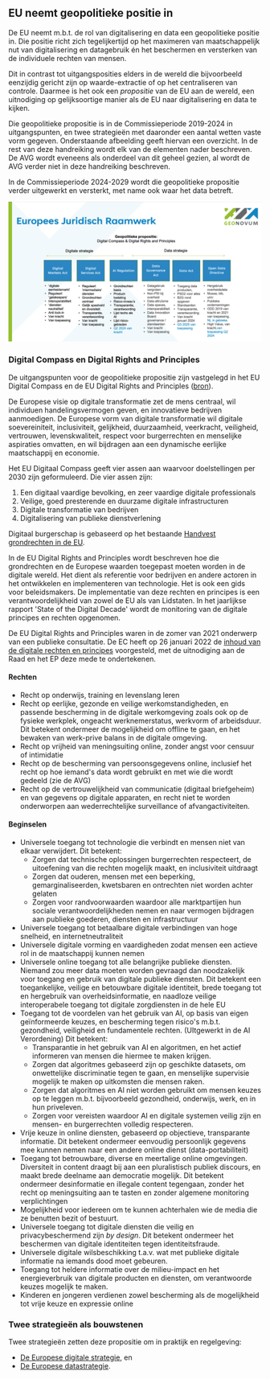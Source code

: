 ## EU neemt geopolitieke positie in

De EU neemt m.b.t. de rol van digitalisering en data een geopolitieke positie in.
Die positie richt zich tegelijkertijd op het maximeren van maatschappelijk nut van digitalisering en datagebruik én het beschermen en versterken van de individuele rechten van mensen.

Dit in contrast tot uitgangsposities elders in de wereld die bijvoorbeeld eenzijdig gericht zijn op waarde-extractie of op het centraliseren van controle. Daarmee is het ook een _propositie_ van de EU aan de wereld, een uitnodiging op gelijksoortige manier als de EU naar digitalisering en data te kijken.

Die geopolitieke propositie is in de Commissieperiode 2019-2024 in uitgangspunten, en twee strategieën met daaronder een aantal wetten vaste vorm gegeven. Onderstaande afbeelding geeft hiervan een overzicht. In de rest van deze handreiking wordt elk van de elementen nader beschreven. De AVG wordt eveneens als onderdeel van dit geheel gezien, al wordt de AVG verder niet in deze handreiking beschreven.

In de Commissieperiode 2024-2029 wordt die geopolitieke propositie verder uitgewerkt en versterkt, met name ook waar het data betreft. 

![euplaatgeonovumapril2024.png](media/euplaatgeonovumapril2024.png)

### Digital Compass en Digital Rights and Principles
De uitgangspunten voor de geopolitieke propositie zijn vastgelegd in het EU Digital Compass en de EU Digital Rights and Principles ([bron](https://ec.europa.eu/info/strategy/priorities-2019-2024/europe-fit-digital-age/europes-digital-decade-digital-targets-2030_nl)).

De Europese visie op digitale transformatie zet de mens centraal, wil individuen handelingsvermogen geven, en innovatieve bedrijven aanmoedigen.
De Europese vorm van digitale transformatie wil digitale soevereiniteit, inclusiviteit, gelijkheid, duurzaamheid, veerkracht, veiligheid, vertrouwen, levenskwaliteit, respect voor burgerrechten en menselijke aspiraties omvatten, en wil bijdragen aan een dynamische eerlijke maatschappij en economie.

Het EU Digitaal Compass geeft vier assen aan waarvoor doelstellingen per 2030 zijn geformuleerd.
Die vier assen zijn:
1. Een digitaal vaardige bevolking, en zeer vaardige digitale professionals
2. Veilige, goed presterende en duurzame digitale infrastructuren
3. Digitale transformatie van bedrijven
4. Digitalisering van publieke dienstverlening

Digitaal burgerschap is gebaseerd op het bestaande [Handvest grondrechten in de EU](https://eur-lex.europa.eu/legal-content/NL/TXT/HTML/?uri=CELEX:12012P/TXT&from=EN). 

In de EU Digital Rights and Principles wordt beschreven hoe die grondrechten en de Europese waarden toegepast moeten worden in de digitale wereld. Het dient als referentie voor bedrijven en andere actoren in het ontwikkelen en implementeren van technologie. Het is ook een gids voor beleidsmakers. De implementatie van deze rechten en principes is een verantwoordelijkheid van zowel de EU als van Lidstaten. In het jaarlijkse rapport 'State of the Digital Decade' wordt de monitoring van de digitale principes en rechten opgenomen.

De EU Digital Rights and Principles waren in de zomer van 2021 onderwerp van een publieke consultatie. De EC heeft op 26 januari 2022 de [inhoud van de digitale rechten en principes](https://digital-strategy.ec.europa.eu/en/library/declaration-european-digital-rights-and-principles) voorgesteld, met de uitnodiging aan de Raad en het EP deze mede te ondertekenen.

#### Rechten
- Recht op onderwijs, training en levenslang leren 
- Recht op eerlijke, gezonde en veilige werkomstandigheden, en passende bescherming in de digitale werkomgeving zoals ook op de fysieke werkplek, ongeacht werknemerstatus, werkvorm of arbeidsduur. Dit betekent ondermeer de mogelijkheid om offline te gaan, en het bewaken van werk-prive balans in de digitale omgeving.
- Recht op vrijheid van meningsuiting online, zonder angst voor censuur of intimidatie
- Recht op de bescherming van persoonsgegevens online, inclusief het recht op hoe iemand's data wordt gebruikt en met wie die wordt gedeeld (zie de AVG)
- Recht op de vertrouwelijkheid van communicatie (digitaal briefgeheim) en van gegevens op digitale apparaten, en recht niet te worden onderworpen aan wederrechtelijke surveillance of afvangactiviteiten.

#### Beginselen
* Universele toegang tot technologie die verbindt en mensen niet van elkaar verwijdert. Dit betekent:
	- Zorgen dat technische oplossingen burgerrechten respecteert, de uitoefening van die rechten mogelijk maakt, en inclusiviteit uitdraagt
	- Zorgen dat ouderen, mensen met een beperking, gemarginaliseerden, kwetsbaren en ontrechten niet worden achter gelaten
	- Zorgen voor randvoorwaarden waardoor alle marktpartijen hun sociale verantwoordelijkheden nemen en naar vermogen bijdragen aan publieke goederen, diensten en infrastructuur 
* Universele toegang tot betaalbare digitale verbindingen van hoge snelheid, en internetneutraliteit 
* Universele digitale vorming en vaardigheden zodat mensen een actieve rol in de maatschappij kunnen nemen
* Universele online toegang tot alle belangrijke publieke diensten. Niemand zou meer data moeten worden gevraagd dan noodzakelijk voor toegang en gebruik van digitale publieke diensten. Dit betekent een toegankelijke, veilige en betouwbare digitale identiteit, brede toegang tot en hergebruik van overheidsinformatie, en naadloze veilige interoperabele toegang tot digitale zorgdiensten in de hele EU
* Toegang tot de voordelen van het gebruik van AI, op basis van eigen geïnformeerde keuzes, en bescherming tegen risico's m.b.t. gezondheid, veiligheid en fundamentele rechten. (UItgewerkt in de AI Verordening) Dit betekent:
	- Transparantie in het gebruik van AI en algoritmen, en het actief informeren van mensen die hiermee te maken krijgen.
	- Zorgen dat algoritmes gebaseerd zijn op geschikte datasets, om onwettelijke discriminatie tegen te gaan, en menselijke supervisie mogelijk te maken op uitkomsten die mensen raken.
	- Zorgen dat algoritmes en AI niet worden gebruikt om mensen keuzes op te leggen m.b.t. bijvoorbeeld gezondheid, onderwijs, werk, en in hun priveleven.
	- Zorgen voor vereisten waardoor AI en digitale systemen veilig zijn en mensen- en burgerrechten volledig respecteren.
* Vrije keuze in online diensten, gebaseerd op objectieve, transparante informatie. Dit betekent ondermeer eenvoudig persoonlijk gegevens mee kunnen nemen naar een andere online dienst (data-portabiliteit)
* Toegang tot betrouwbare, diverse en meertalige online omgevingen. Diversiteit in content draagt bij aan een pluralistisch publiek discours, en maakt brede deelname aan democratie mogelijk. Dit betekent ondermeer desinformatie en illegale content tegengaan, zonder het recht op meningsuiting aan te tasten en zonder algemene monitoring verplichtingen
* Mogelijkheid voor iedereen om te kunnen achterhalen wie de media die ze benutten bezit of bestuurt.
* Universele toegang tot digitale diensten die veilig en privacybeschermend zijn _by design_. Dit betekent ondermeer het beschermen van digitale identiteiten tegen identiteitsfraude.
* Universele digitale wilsbeschikking t.a.v. wat met publieke digitale informatie na iemands dood moet gebeuren.
* Toegang tot heldere informatie over de milieu-impact en het energieverbruik van digitale producten en diensten, om verantwoorde keuzes mogelijk te maken.
* Kinderen en jongeren verdienen zowel bescherming als de mogelijkheid tot vrije keuze en expressie online


### Twee strategieën als bouwstenen
Twee strategieën zetten deze propositie om in praktijk en regelgeving: 
* [De Europese digitale strategie](#europese-digitale-strategie), en 
* [De Europese datastrategie](#europese-data-strategie).

